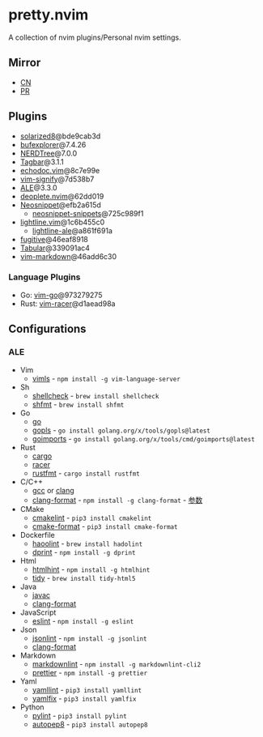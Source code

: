 # pretty.nvim

A collection of nvim plugins/Personal nvim settings.

## Mirror

- [CN](https://git.mtdcy.top:8443/mtdcy/pretty.nvim.git)
- [PR](https://github.com/mtdcy/pretty.nvim.git)

## Plugins

- [solarized8](https://github.com/lifepillar/vim-solarized8)@bde9cab3d
- [bufexplorer](https://github.com/jlanzarotta/bufexplorer)@7.4.26
- [NERDTree](https://github.com/preservim/nerdtree)@7.0.0
- [Tagbar](https://github.com/preservim/tagbar)@3.1.1
- [echodoc.vim](https://github.com/Shougo/echodoc.vim)@8c7e99e
- [vim-signify](https://github.com/mhinz/vim-signify/tree/master)@7d538b7
- [ALE](https://github.com/dense-analysis/ale)@3.3.0
- [deoplete.nvim](https://github.com/Shougo/deoplete.nvim)@62dd019
- [Neosnippet](https://github.com/Shougo/neosnippet.vim)@efb2a615d
  - [neosnippet-snippets](https://github.com/Shougo/neosnippet-snippets)@725c989f1
- [lightline.vim](https://github.com/itchyny/lightline.vim)@1c6b455c0
  - [lightline-ale](https://github.com/maximbaz/lightline-ale)@a861f691a
- [fugitive](https://github.com/tpope/vim-fugitive)@46eaf8918
- [Tabular](https://github.com/godlygeek/tabular)@339091ac4
- [vim-markdown](https://github.com/preservim/vim-markdown)@46add6c30

### Language Plugins

- Go: [vim-go](https://github.com/fatih/vim-go)@973279275
- Rust: [vim-racer](https://github.com/racer-rust/vim-racer)@d1aead98a

## Configurations

### ALE

- Vim
  - [vimls](https://github.com/iamcco/vim-language-server) - `npm install -g vim-language-server`
- Sh
  - [shellcheck](https://github.com/koalaman/shellcheck) - `brew install shellcheck`
  - [shfmt]() - `brew install shfmt`
- Go
  - [go]()
  - [gopls]() - `go install golang.org/x/tools/gopls@latest`
  - [goimports]() - `go install golang.org/x/tools/cmd/goimports@latest`
- Rust
  - [cargo]()
  - [racer]()
  - [rustfmt]() - `cargo install rustfmt`
- C/C++
  - [gcc]() or [clang]()
  - [clang-format]() - `npm install -g clang-format` - [参数](https://clang.llvm.org/docs/ClangFormatStyleOptions.html)
- CMake
  - [cmakelint]() - `pip3 install cmakelint`
  - [cmake-format]() - `pip3 install cmake-format`
- Dockerfile
  - [haoolint](https://github.com/hadolint/hadolint) - `brew install hadolint`
  - [dprint](https://dprint.dev/) - `npm install -g dprint`
- Html
  - [htmlhint](https://github.com/htmlhint/HTMLHint) - `npm install -g htmlhint`
  - [tidy]() - `brew install tidy-html5`
- Java
  - [javac]()
  - [clang-format]()
- JavaScript
  - [eslint]() - `npm install -g eslint`
- Json
  - [jsonlint](https://github.com/zaach/jsonlint) - `npm install -g jsonlint`
  - [clang-format]()
- Markdown
  - [markdownlint](https://github.com/DavidAnson/markdownlint-cli2) - `npm install -g markdownlint-cli2`
  - [prettier](https://prettier.io/) - `npm install -g prettier`
- Yaml
  - [yamllint](https://github.com/adrienverge/yamllint) - `pip3 install yamllint`
  - [yamlfix](https://github.com/lyz-code/yamlfix) - `pip3 install yamlfix`
- Python
  - [pylint]() - `pip3 install pylint`
  - [autopep8](https://pypi.org/project/autopep8) - `pip3 install autopep8`
